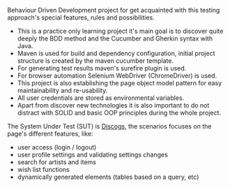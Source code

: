 Behaviour Driven Development project for get acquainted with this testing approach's special features, rules and possibilities.

* This is a practice only learning project it's main goal is to discover quite deeply the BDD method and the Cucumber and Gherkin syntax with Java.
* Maven is used for build and dependency configuration, initial project structure is created by the maven cucumber template.
* For generating test results maven's surefire plugin is used.
* For browser automation Selenium WebDriver (ChromeDriver) is used.
* This project is also establishing the page object model pattern for easy maintainability and re-usability.
* All user credentials are stored as environmental variables.
* Apart from discover new technologies it is also important to do not distract with SOLID and basic OOP principles during the whole project.


The System Under Test (SUT) is [Discogs](https://www.discogs.com/), the scenarios focuses on the page's different features, like:
* user access (login / logout) 
* user profile settings and validating settings changes
* search for artists and items
* wish list functions
* dynamically generated elements (tables based on a query, etc)